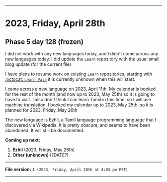 
***

# 2023, Friday, April 28th

## Phase 5 day 128 (frozen)

I did not work with any new languages today, and I didn't come across any new languages today. I did update the `Learn` repository with the usual small blog update (for the current file)

I have plans to resume work on existing `Learn` repositories, starting with [:octocat: `Learn Vala`](https://github.com/seanpm2001/Learn-Vala/) it is currently unknown when this will start.

I came across a new language on 2023, April 11th. My calendar is booked for the rest of the month (and now up to 2023, May 25th) so it is going to have to wait. I also don't think I can learn Tamil in this time, so I will use machine translation. I booked my calendar up to 2023, May 25th, so it is planned for 2023, Friday, May 26th

The new language is Ezhil, a Tamil language programming language that I discovered via Wikipedia. It is pretty obscure, and seems to have been abandoned. It will still be documented.

**Coming up next:**

1. **Ezhil** (2023, Friday, May 26th)
2. **Other (unknown)** (?DATE?)

<!-- Today wasn't planned to be a development day for new repositories. I am taking a temporary break from it to work on other projects. If I can gather more languages, I might start phase 4 (2022) earlier. <!-- Work is being done to get the [`Learn`](https://github.com/seanpm2001/Learn/) repository back up to date, as I couldn't keep up in the last 3 days of phase 3 of 2022. The current phase finished yesterday (2022, Tuesday, November 29th) new repositories are expected to start being created at an unknown time in 2022 December. !--> 

<!-- This is the end of phase 4 (2022) of the acceleration project for `seanpm2001/Learn`. !-->

***

**File version:** `1 (2023, Friday, April 28th at 4:03 pm PST)`

***
